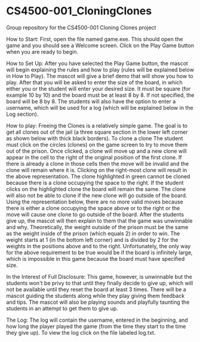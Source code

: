 # CS4500-001_CloningClones
Group repository for the CS4500-001 Cloning Clones project

How to Start:
First, open the file named game.exe. This should open the game and you should see a Welcome screen. Click on the Play Game button when you are ready to begin.

How to Set Up:
After you have selected the Play Game button, the mascot will begin explaining the rules and how to play (rules will be explained below in How to Play). The mascot will give a brief demo that will show you how to play. After that you will be asked to enter the size of the board, in which either you or the student will enter your desired size. It must be square (for example 10 by 10) and the board must be at least 8 by 8. If not specified, the board will be 8 by 8. The students will also have the option to enter a username, which will be used for a log (which will be explained below in the Log section).

How to play:
Freeing the Clones is a relatively simple game. The goal is to get all clones out of the jail (a three square section in the lower left corner as shown below with thick black borders).
To clone a clone The student must click on the circles (clones) on the game screen to try to move them out of the prison. Once clicked, a clone will move up and a new clone will appear in the cell to the right of the original position of the first clone. If there is already a clone in those cells then the move will be invalid and the clone will remain where it is.
Clicking on the right-most clone will result in the above representation. The clone highlighted in green cannot be cloned because there is a clone occupying the space to the right. If the student clicks on the highlighted clone the board will remain the same.
The clone will also not be able to clone if the new clone will go outside of the board. Using the representation below, there are no more valid moves because there is either a clone occupying the space above or to the right or the move will cause one clone to go outside of the board.
After the students give up, the mascot will then explain to them that the game was unwinnable and why. Theoretically, the weight outside of the prison must be the same as the weight inside of the prison (which equals 2) in order to win. The weight starts at 1 (in the bottom left corner) and is divided by 2 for the weights in the positions above and to the right. Unfortunately, the only way for the above requirement to be true would be if the board is infinitely large, which is impossible in this game because the board must have specified size.

In the Interest of Full Disclosure:
This game, however, is unwinnable but the students won't be privy to that until they finally decide to give up, which will not be available until they reset the board at least 3 times. There will be a mascot guiding the students along while they play giving them feedback and tips. The mascot will also be playing sounds and playfully taunting the students in an attempt to get them to give up.

The Log:
The log will contain the username, entered in the beginning, and how long the player played the game (from the time they start to the time they give up). To view the log click on the file labeled log.txt. 
